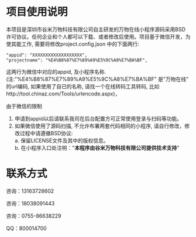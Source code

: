 # 项目使用说明
本项目是深圳市谷米万物科技有限公司自主研发的万物在线小程序源码采用BSD许可协议。任何企业和个人都可以下载、或者修改后使用。项目基于微信开发，为使其能工作, 需要将修改project.config.json 中的下面两行:
    
    "appid": "XXXXXXXXXXXXXXXXXXX",   
    "projectname": "%E4%B8%87%E7%89%A9%E5%9C%A8%E7%BA%BF",


这两行为微信中对应的appid, 及小程序名称.(注:"%E4%B8%87%E7%89%A9%E5%9C%A8%E7%BA%BF" 是"万物在线" 的url编码, 如果使用了自已的名称, 请找一个在线转码工具转码, 比如http://tool.chinaz.com/Tools/urlencode.aspx)，

由于微信的限制
1. 申请到appid以后请联系我司在后台配置方可正常使用登录与扫码等功能。
2. 如果微信使用了源码扫描, 不允许布署两套代码相同的小程序, 请自行修改，修改过程中请遵循BSD协议:  
    a. 保留LICENSE文件及其中的版权信息。    
    b. 在小程序入口处注明："**本程序由谷米万物科技有限公司提供技术支持**"


# 联系方式 #

咨询：13163728602

咨询：18038091443

咨询：0755-86638229

QQ：800014700
    


